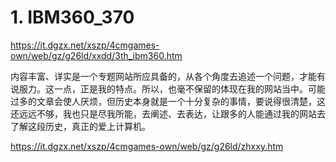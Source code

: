 # 1. IBM360_370





https://it.dgzx.net/xszp/4cmgames-own/web/gz/g26ld/xxdd/3th_ibm360.htm



内容丰富、详实是一个专题网站所应具备的，从各个角度去追述一个问题，才能有说服力。这一点，正是我的特点。所以，也毫不保留的体现在我的网站当中。可能过多的文章会使人厌烦，但历史本身就是一个十分复杂的事情，要说得很清楚，这还远远不够，我也只是尽我所能，去阐述、去表达，让跟多的人能通过我的网站去了解这段历史，真正的爱上计算机。


https://it.dgzx.net/xszp/4cmgames-own/web/gz/g26ld/zhxxy.htm








